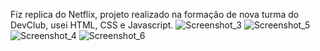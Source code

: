 Fiz replica do Netflix, projeto realizado na formação de nova turma do DevClub, usei HTML, CSS e Javascript.
![Screenshot_3](https://github.com/user-attachments/assets/6de2eff1-d152-4d8d-a631-5b7c9aa2bb6a)
![Screenshot_5](https://github.com/user-attachments/assets/c8e32e7b-b331-49f7-991b-8e7adc59a83b)
![Screenshot_4](https://github.com/user-attachments/assets/fd1caf53-039a-4c3c-95e2-ce354b943446)
![Screenshot_6](https://github.com/user-attachments/assets/d5e37ead-79a5-4f09-8b8a-c9cd067a54ac)
